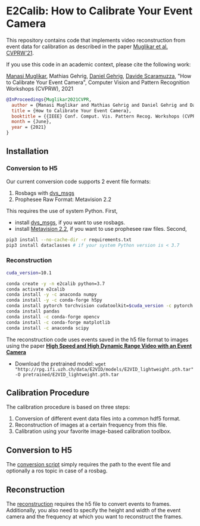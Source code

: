 # E2Calib: How to Calibrate Your Event Camera

This repository contains code that implements video reconstruction from event data for calibration as described in the paper [Muglikar et al. CVPRW'21](http://rpg.ifi.uzh.ch/docs/CVPRW21_Muglikar.pdf).

If you use this code in an academic context, please cite the following work:

[Manasi Muglikar](http://manasi94.github.io/), Mathias Gehrig, [Daniel Gehrig](https://danielgehrig18.github.io/), [Davide Scaramuzza](http://rpg.ifi.uzh.ch/people_scaramuzza.html), "How to Calibrate Your Event Camera", Computer Vision and Pattern Recognition Workshops (CVPRW), 2021

```bibtex
@InProceedings{Muglikar2021CVPR,
  author = {Manasi Muglikar and Mathias Gehrig and Daniel Gehrig and Davide Scaramuzza},
  title = {How to Calibrate Your Event Camera},
  booktitle = {{IEEE} Conf. Comput. Vis. Pattern Recog. Workshops (CVPRW)},
  month = {June},
  year = {2021}
}
```

## Installation

### Conversion to H5
Our current conversion code supports 2 event file formats:
1. Rosbags with [dvs\_msgs](https://github.com/uzh-rpg/rpg_dvs_ros/tree/master/dvs_msgs)
2. Prophesee Raw Format: Metavision 2.2

This requires the use of system Python.
First,
* install [dvs\_msgs](https://github.com/uzh-rpg/rpg_dvs_ros/tree/master/dvs_msgs), if you want to use rosbags.
* install [Metavision 2.2](https://docs.prophesee.ai/2.2.0/installation/index.html), if you want to use prophesee raw files.
Second,
```bash
pip3 install --no-cache-dir -r requirements.txt
pip3 install dataclasses # if your system Python version is < 3.7
```

### Reconstruction

```bash
cuda_version=10.1

conda create -y -n e2calib python=3.7
conda activate e2calib
conda install -y -c anaconda numpy
conda install -y -c conda-forge h5py
conda install pytorch torchvision cudatoolkit=$cuda_version -c pytorch
conda install pandas
conda install -c conda-forge opencv
conda install -c conda-forge matplotlib
conda install -c anaconda scipy

```

The reconstruction code uses events saved in the h5 file format to images using the paper [**High Speed and High Dynamic Range Video with an Event Camera**](http://rpg.ifi.uzh.ch/docs/TPAMI19_Rebecq.pdf)

* Download the pretrained model:
```wget "http://rpg.ifi.uzh.ch/data/E2VID/models/E2VID_lightweight.pth.tar" -O pretrained/E2VID_lightweight.pth.tar```


## Calibration Procedure

The calibration procedure is based on three steps:
1. Conversion of different event data files into a common hdf5 format.
2. Reconstruction of images at a certain frequency from this file.
3. Calibration using your favorite image-based calibration toolbox.

## Conversion to H5

The [conversion script](https://github.com/uzh-rpg/e2calib_private/blob/main/python/convert.py) simply requires the path to the event file and optionally a ros topic in case of a rosbag.

## Reconstruction

The [reconstruction](https://github.com/uzh-rpg/e2calib_private/blob/wip/manasi/reconstruction/offline_reconstruction.py) requires the h5 file to convert events to frames.
Additionally, you also need to specify the height and width of the event camera and the frequency at which you want to reconstruct the frames.